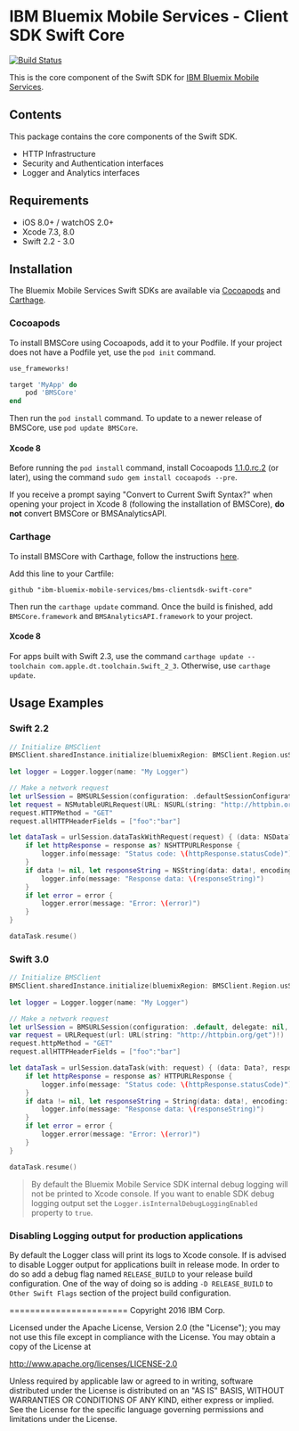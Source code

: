 IBM Bluemix Mobile Services - Client SDK Swift Core
===================================================

[![Build Status](https://travis-ci.org/ibm-bluemix-mobile-services/bms-clientsdk-swift-core.svg?branch=master)](https://travis-ci.org/ibm-bluemix-mobile-services/bms-clientsdk-swift-core)

This is the core component of the Swift SDK for [IBM Bluemix Mobile Services](https://console.ng.bluemix.net/docs/mobile/index.html).



## Contents
This package contains the core components of the Swift SDK.

* HTTP Infrastructure
* Security and Authentication interfaces
* Logger and Analytics interfaces



## Requirements
* iOS 8.0+ / watchOS 2.0+
* Xcode 7.3, 8.0
* Swift 2.2 - 3.0



## Installation
The Bluemix Mobile Services Swift SDKs are available via [Cocoapods](http://cocoapods.org/) and [Carthage](https://github.com/Carthage/Carthage).


### Cocoapods

To install BMSCore using Cocoapods, add it to your Podfile. If your project does not have a Podfile yet, use the `pod init` command.

```ruby
use_frameworks!

target 'MyApp' do
    pod 'BMSCore'
end
```

Then run the `pod install` command. To update to a newer release of BMSCore, use `pod update BMSCore`.

#### Xcode 8

Before running the `pod install` command, install Cocoapods [1.1.0.rc.2](https://github.com/CocoaPods/CocoaPods/releases) (or later), using the command `sudo gem install cocoapods --pre`.

If you receive a prompt saying "Convert to Current Swift Syntax?" when opening your project in Xcode 8 (following the installation of BMSCore), **do not** convert BMSCore or BMSAnalyticsAPI.


### Carthage

To install BMSCore with Carthage, follow the instructions [here](https://github.com/Carthage/Carthage#getting-started).

Add this line to your Cartfile: 

```ogdl
github "ibm-bluemix-mobile-services/bms-clientsdk-swift-core"
```

Then run the `carthage update` command. Once the build is finished, add `BMSCore.framework` and `BMSAnalyticsAPI.framework` to your project. 


#### Xcode 8

For apps built with Swift 2.3, use the command `carthage update --toolchain com.apple.dt.toolchain.Swift_2_3`. Otherwise, use `carthage update`.



## Usage Examples


### Swift 2.2

```Swift
// Initialize BMSClient
BMSClient.sharedInstance.initialize(bluemixRegion: BMSClient.Region.usSouth)
	                               
let logger = Logger.logger(name: "My Logger")

// Make a network request
let urlSession = BMSURLSession(configuration: .defaultSessionConfiguration(), delegate: nil, delegateQueue: nil)
let request = NSMutableURLRequest(URL: NSURL(string: "http://httpbin.org/get")!)
request.HTTPMethod = "GET"
request.allHTTPHeaderFields = ["foo":"bar"]

let dataTask = urlSession.dataTaskWithRequest(request) { (data: NSData?, response: NSURLResponse?, error: NSError?) in
    if let httpResponse = response as? NSHTTPURLResponse {
        logger.info(message: "Status code: \(httpResponse.statusCode)")
    }
    if data != nil, let responseString = NSString(data: data!, encoding: NSUTF8StringEncoding) {
        logger.info(message: "Response data: \(responseString)")
    }
    if let error = error {
        logger.error(message: "Error: \(error)")
    }
}

dataTask.resume()
```


### Swift 3.0

```Swift
// Initialize BMSClient
BMSClient.sharedInstance.initialize(bluemixRegion: BMSClient.Region.usSouth)
	                            
let logger = Logger.logger(name: "My Logger")

// Make a network request
let urlSession = BMSURLSession(configuration: .default, delegate: nil, delegateQueue: nil)
var request = URLRequest(url: URL(string: "http://httpbin.org/get")!)
request.httpMethod = "GET"
request.allHTTPHeaderFields = ["foo":"bar"]

let dataTask = urlSession.dataTask(with: request) { (data: Data?, response: URLResponse?, error: Error?) in
    if let httpResponse = response as? HTTPURLResponse {
        logger.info(message: "Status code: \(httpResponse.statusCode)")
    }
    if data != nil, let responseString = String(data: data!, encoding: .utf8) {
        logger.info(message: "Response data: \(responseString)")
    }
    if let error = error {
        logger.error(message: "Error: \(error)")
    }
}

dataTask.resume()
```

> By default the Bluemix Mobile Service SDK internal debug logging will not be printed to Xcode console. If you want to enable SDK debug logging output set the `Logger.isInternalDebugLoggingEnabled` property to `true`.


### Disabling Logging output for production applications

By default the Logger class will print its logs to Xcode console. If is advised to disable Logger output for applications built in release mode. In order to do so add a debug flag named `RELEASE_BUILD` to your release build configuration. One of the way of doing so is adding `-D RELEASE_BUILD` to `Other Swift Flags` section of the project build configuration.



=======================
Copyright 2016 IBM Corp.

Licensed under the Apache License, Version 2.0 (the "License");
you may not use this file except in compliance with the License.
You may obtain a copy of the License at

http://www.apache.org/licenses/LICENSE-2.0

Unless required by applicable law or agreed to in writing, software
distributed under the License is distributed on an "AS IS" BASIS,
WITHOUT WARRANTIES OR CONDITIONS OF ANY KIND, either express or implied.
See the License for the specific language governing permissions and
limitations under the License.
